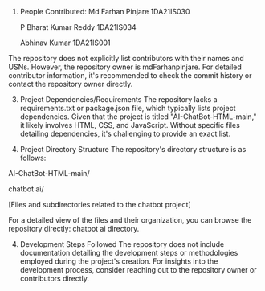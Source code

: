 1. People Contributed:
   Md Farhan Pinjare
   1DA21IS030

   P Bharat Kumar Reddy
   1DA21IS034

   Abhinav Kumar
   1DA21IS001
   
The repository does not explicitly list contributors with their names and USNs. However, the repository owner is mdFarhanpinjare. For detailed contributor information, it's recommended to check the commit history or contact the repository owner directly.

3. Project Dependencies/Requirements
The repository lacks a requirements.txt or package.json file, which typically lists project dependencies. Given that the project is titled "AI-ChatBot-HTML-main," it likely involves HTML, CSS, and JavaScript. Without specific files detailing dependencies, it's challenging to provide an exact list.

4. Project Directory Structure
The repository's directory structure is as follows:

AI-ChatBot-HTML-main/

chatbot ai/

[Files and subdirectories related to the chatbot project]

For a detailed view of the files and their organization, you can browse the repository directly: chatbot ai directory.

4. Development Steps Followed
The repository does not include documentation detailing the development steps or methodologies employed during the project's creation. For insights into the development process, consider reaching out to the repository owner or contributors directly.

